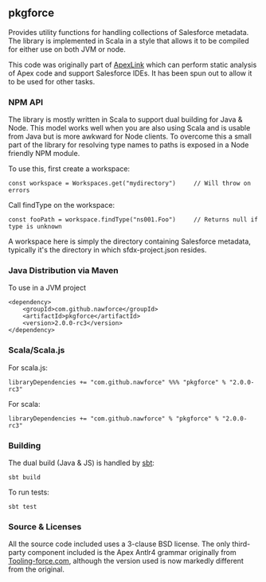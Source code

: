 ## pkgforce

Provides utility functions for handling collections of Salesforce metadata. The library is implemented in Scala in a 
style that allows it to be compiled for either use on both JVM or node. 

This code was originally part of [ApexLink](https://github.com/nawforce/ApexLink) which can perform static analysis of 
Apex code and support Salesforce IDEs. It has been spun out to allow it to be used for other tasks.

### NPM API

The library is mostly written in Scala to support dual building for Java & Node. This model works well when you are 
also using Scala and is usable from Java but is more awkward for Node clients. To overcome this a small part of the 
library for resolving type names to paths is exposed in a Node friendly NPM module. 

To use this, first create a workspace:

    const workspace = Workspaces.get("mydirectory")     // Will throw on errors

Call findType on the workspace:

    const fooPath = workspace.findType("ns001.Foo")     // Returns null if type is unknown

A workspace here is simply the directory containing Salesforce metadata, typically it's the directory in which 
sfdx-project.json resides.


### Java Distribution via Maven

To use in a JVM project

    <dependency>
        <groupId>com.github.nawforce</groupId>
        <artifactId>pkgforce</artifactId>
        <version>2.0.0-rc3</version>
    </dependency>

### Scala/Scala.js 

For scala.js:

    libraryDependencies += "com.github.nawforce" %%% "pkgforce" % "2.0.0-rc3"

For scala:

    libraryDependencies += "com.github.nawforce" % "pkgforce" % "2.0.0-rc3"

### Building

The dual build (Java & JS) is handled by [sbt](https://www.scala-sbt.org/): 

    sbt build
   
To run tests:

    sbt test   

### Source & Licenses

All the source code included uses a 3-clause BSD license. The only third-party component included is the Apex Antlr4 
grammar originally from [Tooling-force.com](https://github.com/neowit/tooling-force.com), although the version used is
now markedly different from the original.  
